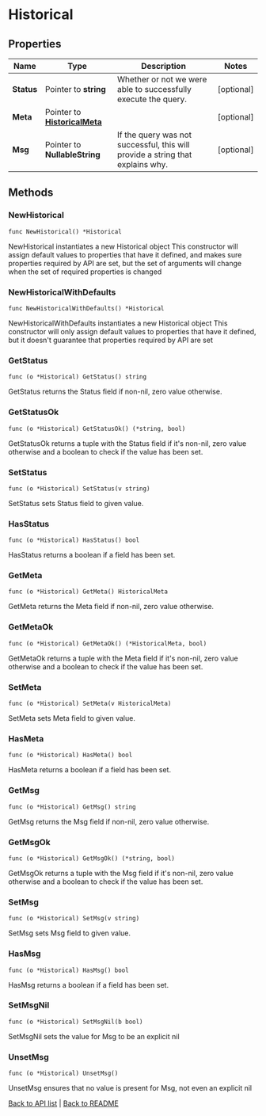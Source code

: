 # Historical

## Properties

Name | Type | Description | Notes
------------ | ------------- | ------------- | -------------
**Status** | Pointer to **string** | Whether or not we were able to successfully execute the query. | [optional] 
**Meta** | Pointer to [**HistoricalMeta**](HistoricalMeta.md) |  | [optional] 
**Msg** | Pointer to **NullableString** | If the query was not successful, this will provide a string that explains why. | [optional] 

## Methods

### NewHistorical

`func NewHistorical() *Historical`

NewHistorical instantiates a new Historical object
This constructor will assign default values to properties that have it defined,
and makes sure properties required by API are set, but the set of arguments
will change when the set of required properties is changed

### NewHistoricalWithDefaults

`func NewHistoricalWithDefaults() *Historical`

NewHistoricalWithDefaults instantiates a new Historical object
This constructor will only assign default values to properties that have it defined,
but it doesn't guarantee that properties required by API are set

### GetStatus

`func (o *Historical) GetStatus() string`

GetStatus returns the Status field if non-nil, zero value otherwise.

### GetStatusOk

`func (o *Historical) GetStatusOk() (*string, bool)`

GetStatusOk returns a tuple with the Status field if it's non-nil, zero value otherwise
and a boolean to check if the value has been set.

### SetStatus

`func (o *Historical) SetStatus(v string)`

SetStatus sets Status field to given value.

### HasStatus

`func (o *Historical) HasStatus() bool`

HasStatus returns a boolean if a field has been set.

### GetMeta

`func (o *Historical) GetMeta() HistoricalMeta`

GetMeta returns the Meta field if non-nil, zero value otherwise.

### GetMetaOk

`func (o *Historical) GetMetaOk() (*HistoricalMeta, bool)`

GetMetaOk returns a tuple with the Meta field if it's non-nil, zero value otherwise
and a boolean to check if the value has been set.

### SetMeta

`func (o *Historical) SetMeta(v HistoricalMeta)`

SetMeta sets Meta field to given value.

### HasMeta

`func (o *Historical) HasMeta() bool`

HasMeta returns a boolean if a field has been set.

### GetMsg

`func (o *Historical) GetMsg() string`

GetMsg returns the Msg field if non-nil, zero value otherwise.

### GetMsgOk

`func (o *Historical) GetMsgOk() (*string, bool)`

GetMsgOk returns a tuple with the Msg field if it's non-nil, zero value otherwise
and a boolean to check if the value has been set.

### SetMsg

`func (o *Historical) SetMsg(v string)`

SetMsg sets Msg field to given value.

### HasMsg

`func (o *Historical) HasMsg() bool`

HasMsg returns a boolean if a field has been set.

### SetMsgNil

`func (o *Historical) SetMsgNil(b bool)`

 SetMsgNil sets the value for Msg to be an explicit nil

### UnsetMsg
`func (o *Historical) UnsetMsg()`

UnsetMsg ensures that no value is present for Msg, not even an explicit nil

[Back to API list](../README.md#documentation-for-api-endpoints) | [Back to README](../README.md)


